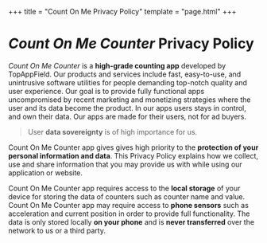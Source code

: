 +++
title = "Count On Me Privacy Policy"
template = "page.html"
+++

# *Count On Me Counter* Privacy Policy

*Count On Me Counter* is a **high-grade counting app** developed by TopAppField. Our products and services include fast, easy-to-use, and unintrusive software utilities for people demanding top-notch quality and user experience. Our goal is to provide fully functional apps uncompromised by recent marketing and monetizing strategies where the user and its data become the product. In our apps users stays in control, and own their data. Our apps are made for their users, not for ad buyers.

> User **data sovereignty** is of high importance for us.

Count On Me Counter app gives gives high priority to the **protection of your personal information and data**. This Privacy Policy explains how we collect, use and share information that you may provide us with while using our application or website.

Count On Me Counter app requires access to the **local storage** of your device for storing the data of counters such as counter name and value. Count On Me Counter app may require access to **phone sensors** such as acceleration and current position in order to provide full functionality. The data is only stored locally **on your phone** and is **never transferred** over the network to us or a third party.